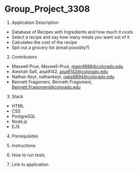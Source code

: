 # Group_Project_3308

1. Application Description
  - Database of Recipes with Ingredients and how much it costs
  - Select a recipe and say how many meals you want out of it
  - Calculates the cost of the recipe
  - Spit out a grocery list (email possibly?)
  
2. Contributors
  - Maxwell Prue, Maxwell-Prue, mapr4688@colorado.edu
  - Aieshah Safi, aisa9142, aisa9142@colorado.edu
  - Nathan Keyt, nathankeyt, nake8894@colorado.edu
  - Bennett Fragomeni, Bennett-Fragomeni, Bennett.Fragomeni@colorado.edu
  
3. Stack
  - HTML
  - CSS
  - PostgreSQL
  - Node.js
  - EJS

4. Prerequisites

5. Instructions

6. How to run tests

7. Link to application
